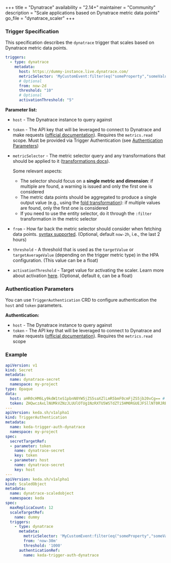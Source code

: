 +++
title = "Dynatrace"
availability = "2.14+"
maintainer = "Community"
description = "Scale applications based on Dynatrace metric data points"
go_file = "dynatrace_scaler"
+++

### Trigger Specification

This specification describes the `dynatrace` trigger that scales based on Dynatrace metric data points.

```yaml
triggers:
  - type: dynatrace
    metadata:
      host: https://dummy-instance.live.dynatrace.com/
      metricSelector: 'MyCustomEvent:filter(eq("someProperty","someValue")):count:splitBy("dt.entity.process_group"):fold'
      # Optional
      from: now-2d
      threshold: "10"
      # Optional
      activationThreshold: "5"
```

**Parameter list:**

- `host` - The Dynatrace instance to query against
- `token` - The API key that will be leveraged to connect to Dynatrace and make requests ([official documentation](https://docs.dynatrace.com/docs/dynatrace-api/basics/dynatrace-api-authentication)). Requires the `metrics.read` scope. Must be provided via Trigger Authentication (see [Authentication Parameters](#authentication-parameters))
- `metricSelector` - The metric selector query and any transformations that should be applied to it ([transformations docs](https://docs.dynatrace.com/docs/dynatrace-api/environment-api/metric-v2/metric-selector)).

  Some relevant aspects:
    - The selector should focus on a **single metric and dimension**: if multiple are found, a warning is issued and only the first one is considered
    - The metric data points should be aggregated to produce a single output value (e.g., using the [fold transformation](https://docs.dynatrace.com/docs/shortlink/api-metrics-v2-selector#fold)): if multiple values are found, only the first one is considered
    - If you need to use the entity selector, do it through the `:filter` transformation in the metric selector
- `from` - How far back the metric selector should consider when fetching data points. [syntax supported](https://docs.dynatrace.com/docs/dynatrace-api/environment-api/metric-v2/get-data-points#parameters). (Optional, default `now-2h`, i.e., the last 2 hours)
- `threshold` - A threshold that is used as the `targetValue` or `targetAverageValue` (depending on the trigger metric type) in the HPA configuration. (This value can be a float)
- `activationThreshold` - Target value for activating the scaler. Learn more about activation [here](./../concepts/scaling-deployments.md#activating-and-scaling-thresholds). (Optional, default `0`, can be a float)

### Authentication Parameters

You can use `TriggerAuthentication` CRD to configure authentication the `host` and `token` parameters.

**Authentication:**

- `host` - The Dynatrace instance to query against
- `token` - The API key that will be leveraged to connect to Dynatrace and make requests ([official documentation](https://docs.dynatrace.com/docs/dynatrace-api/basics/dynatrace-api-authentication)). Requires the `metrics.read` scope

### Example

```yaml
apiVersion: v1
kind: Secret
metadata:
  name: dynatrace-secret
  namespace: my-project
type: Opaque
data:
  host: aHR0cHM6Ly9kdW1teS1pbnN0YW5jZS5saXZlLmR5bmF0cmFjZS5jb20vCg== # base64 encoding of https://dummy-instance.live.dynatrace.com/
  token: ZHQwczAxLlNUMkVZNzJLUUlOTUg1NzRXTU5WSTdZTi5HM0RGUEJFSllNT0RJREFFWDQ1NE03WVdCVVZFRk9XS1BSVk1XRkFTUzY0TkZINTJQWDZCTkRWRkZNNTcyUlpNCg== # base64 encoding of the dynatrace example api key dt0s01.ST2EY72KQINMH574WMNVI7YN.G3DFPBEJYMODIDAEX454M7YWBUVEFOWKPRVMWFASS64NFH52PX6BNDVFFM572RZM
---
apiVersion: keda.sh/v1alpha1
kind: TriggerAuthentication
metadata:
  name: keda-trigger-auth-dynatrace
  namespace: my-project
spec:
  secretTargetRef:
  - parameter: token
    name: dynatrace-secret
    key: token
  - parameter: host
    name: dynatrace-secret
    key: host
---
apiVersion: keda.sh/v1alpha1
kind: ScaledObject
metadata:
  name: dynatrace-scaledobject
  namespace: keda
spec:
  maxReplicaCount: 12
  scaleTargetRef:
    name: dummy
  triggers:
    - type: dynatrace
      metadata:
        metricSelector: 'MyCustomEvent:filter(eq("someProperty","someValue")):count:splitBy("dt.entity.process_group"):fold'
        from: 'now-30m'
        threshold: '1000'
      authenticationRef:
        name: keda-trigger-auth-dynatrace
```
